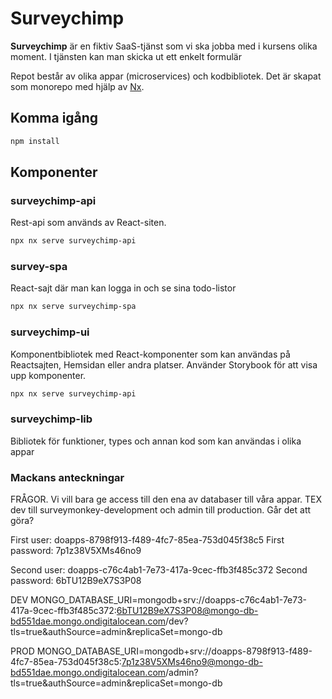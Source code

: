 # Surveychimp

**Surveychimp** är en fiktiv SaaS-tjänst som vi ska jobba med i kursens olika moment. I tjänsten kan man skicka ut ett enkelt formulär

Repot består av olika appar (microservices) och kodbibliotek. Det är skapat som monorepo med hjälp av [Nx](https://nx.dev).

## Komma igång

```bash
npm install
```

## Komponenter

### surveychimp-api

Rest-api som används av React-siten.

```bash
npx nx serve surveychimp-api
```

### survey-spa

React-sajt där man kan logga in och se sina todo-listor

```bash
npx nx serve surveychimp-spa
```

### surveychimp-ui

Komponentbibliotek med React-komponenter som kan användas på Reactsajten, Hemsidan eller andra platser. Använder Storybook för att visa upp komponenter.

```bash
npx nx serve surveychimp-api
```

### surveychimp-lib

Bibliotek för funktioner, types och annan kod som kan användas i olika appar


### Mackans anteckningar

FRÅGOR.
Vi vill bara ge access till den ena av databaser till våra appar. TEX dev till surveymonkey-development och admin till production. Går det att göra?


First user: doapps-8798f913-f489-4fc7-85ea-753d045f38c5
First password: 7p1z38V5XMs46no9

Second user: doapps-c76c4ab1-7e73-417a-9cec-ffb3f485c372
Second password: 6bTU12B9eX7S3P08


DEV
MONGO_DATABASE_URI=mongodb+srv://doapps-c76c4ab1-7e73-417a-9cec-ffb3f485c372:6bTU12B9eX7S3P08@mongo-db-bd551dae.mongo.ondigitalocean.com/dev?tls=true&authSource=admin&replicaSet=mongo-db

PROD
MONGO_DATABASE_URI=mongodb+srv://doapps-8798f913-f489-4fc7-85ea-753d045f38c5:7p1z38V5XMs46no9@mongo-db-bd551dae.mongo.ondigitalocean.com/admin?tls=true&authSource=admin&replicaSet=mongo-db